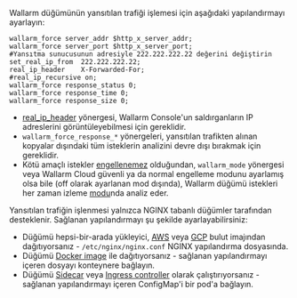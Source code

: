 Wallarm düğümünün yansıtılan trafiği işlemesi için aşağıdaki yapılandırmayı ayarlayın:

```
wallarm_force server_addr $http_x_server_addr;
wallarm_force server_port $http_x_server_port;
#Yansıtma sunucusunun adresiyle 222.222.222.22 değerini değiştirin
set_real_ip_from  222.222.222.22;
real_ip_header    X-Forwarded-For;
#real_ip_recursive on;
wallarm_force response_status 0;
wallarm_force response_time 0;
wallarm_force response_size 0;
```

* [real_ip_header](../../using-proxy-or-balancer-en.md) yönergesi, Wallarm Console'un saldırganların IP adreslerini görüntüleyebilmesi için gereklidir.
* `wallarm_force_response_*` yönergeleri, yansıtılan trafikten alınan kopyalar dışındaki tüm isteklerin analizini devre dışı bırakmak için gereklidir.
* Kötü amaçlı istekler [engellenemez](overview.md#limitations-of-mirrored-traffic-filtration) olduğundan, `wallarm_mode` yönergesi veya Wallarm Cloud güvenli ya da normal engelleme modunu ayarlamış olsa bile (off olarak ayarlanan mod dışında), Wallarm düğümü istekleri her zaman izleme [modu](../../configure-wallarm-mode.md)nda analiz eder.

Yansıtılan trafiğin işlenmesi yalnızca NGINX tabanlı düğümler tarafından desteklenir. Sağlanan yapılandırmayı şu şekilde ayarlayabilirsiniz:

* Düğümü hepsi-bir-arada yükleyici, [AWS](../../installation-ami-en.md) veya [GCP](../../installation-gcp-en.md) bulut imajından dağıtıyorsanız - `/etc/nginx/nginx.conf` NGINX yapılandırma dosyasında.
* Düğümü [Docker image](../../installation-docker-en.md) ile dağıtıyorsanız - sağlanan yapılandırmayı içeren dosyayı konteynere bağlayın.
* Düğümü [Sidecar](../../../installation/kubernetes/sidecar-proxy/deployment.md) veya [Ingress controller](../../installation-kubernetes-en.md) olarak çalıştırıyorsanız - sağlanan yapılandırmayı içeren ConfigMap'i bir pod'a bağlayın.